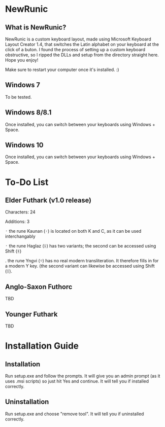 # NewRunic

## What is NewRunic?

NewRunic is a custom keyboard layout, made using Microsoft Keyboard Layout Creator 1.4, that switches the Latin alphabet on your keyboard at the click of a buton. I found the process of setting up a custom keyboard obstructive, so I ripped the DLLs and setup from the directory straight here. Hope you enjoy!

Make sure to restart your computer once it's installed. :)

## Windows 7

To be tested.

## Windows 8/8.1

Once installed, you can switch between your keyboards using Windows + Space.

## Windows 10

Once installed, you can switch between your keyboards using Windows + Space.

# To-Do List

## Elder Futhark (v1.0 release)

Characters: 24

Additions: 3

  ᛫ the rune Kaunan (ᚲ) is located on both K and C, as it can be used interchangably
  
  ᛫ the rune Haglaz (ᚺ) has two variants; the second can be accessed using Shift (ᚻ)
  
  . the rune Yngvi (ᛜ) has no real modern transliteration. It therefore fills in for a modern Y key. (the second variant can likewise be     accessed using Shift (ᛝ).
  
## Anglo-Saxon Futhorc

TBD

## Younger Futhark

TBD

# Installation Guide

## Installation

Run setup.exe and follow the prompts. It will give you an admin prompt (as it uses .msi scripts) so just hit Yes and continue. It will tell you if installed correctly.

## Uninstallation

Run setup.exe and choose "remove tool". It will tell you if uninstalled correctly.

